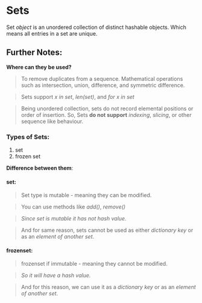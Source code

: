# Sets

Set _object_ is an unordered collection of distinct hashable objects. Which means all entries in a set are unique.

## Further Notes:
**Where can they be used?**
> To remove duplicates from a sequence.
> Mathematical operations such as intersection, union, difference, and symmetric difference.

> Sets support _x in set_, _len(set)_, and _for x in set_

> Being unordered collection, sets do not record elemental positions or order of insertion.
> So, Sets **do not support** _indexing_, _slicing_, or other sequence like behaviour.


### Types of Sets:
1. set
2. frozen set

**Difference between them**:

#### set:
> Set type is mutable - meaning they can be modified.

> You can use methods like _add()_, _remove()_

> _Since set is mutable it has not hash value._

> And for same reason, sets cannot be used as either _dictionary key_ or as an _element of another set_.

#### frozenset:
> frozenset if immutable - meaning they cannot be modified.

> _So it will have a hash value._

> And for this reason, we can use it as a _dictionary key_ or as an _element of another set_.